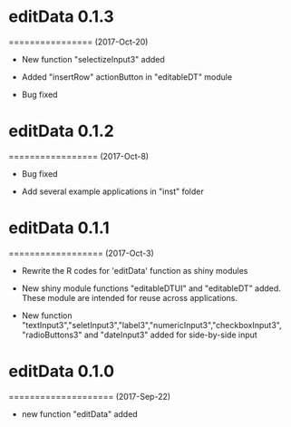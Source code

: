 # editData 0.1.3
================
(2017-Oct-20)

* New function "selectizeInput3" added

* Added "insertRow" actionButton in "editableDT" module

* Bug fixed

# editData 0.1.2
=================
(2017-Oct-8)

* Bug fixed

* Add several example applications in "inst" folder

# editData 0.1.1
==================
(2017-Oct-3)

* Rewrite the R codes for 'editData' function as shiny modules

* New shiny module functions "editableDTUI" and "editableDT" added. These module are intended for reuse across applications. 

* New function "textInput3","seletInput3","label3","numericInput3","checkboxInput3",
"radioButtons3" and "dateInput3" added for side-by-side input
 
# editData 0.1.0
====================
(2017-Sep-22)

* new function "editData" added

